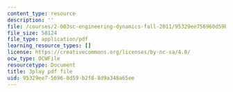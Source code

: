 ```yaml
---
content_type: resource
description: ''
file: /courses/2-003sc-engineering-dynamics-fall-2011/95329ee756960d59b2f88d9a348a65ee_fZKrUgm9R1o.pdf
file_size: 58124
file_type: application/pdf
learning_resource_types: []
license: https://creativecommons.org/licenses/by-nc-sa/4.0/
ocw_type: OCWFile
resourcetype: Document
title: 3play pdf file
uid: 95329ee7-5696-0d59-b2f8-8d9a348a65ee
---
```

